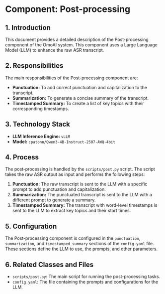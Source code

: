 # Component: Post-processing

## 1. Introduction

This document provides a detailed description of the Post-processing component of the OmoAI system. This component uses a Large Language Model (LLM) to enhance the raw ASR transcript.

## 2. Responsibilities

The main responsibilities of the Post-processing component are:

*   **Punctuation:** To add correct punctuation and capitalization to the transcript.
*   **Summarization:** To generate a concise summary of the transcript.
*   **Timestamped Summary:** To create a list of key topics with their corresponding timestamps.

## 3. Technology Stack

*   **LLM Inference Engine:** `vLLM`
*   **Model:** `cpatonn/Qwen3-4B-Instruct-2507-AWQ-4bit`

## 4. Process

The post-processing is handled by the `scripts/post.py` script. The script takes the raw ASR output as input and performs the following steps:

1.  **Punctuation:** The raw transcript is sent to the LLM with a specific prompt to add punctuation and capitalization.
2.  **Summarization:** The punctuated transcript is sent to the LLM with a different prompt to generate a summary.
3.  **Timestamped Summary:** The transcript with word-level timestamps is sent to the LLM to extract key topics and their start times.

## 5. Configuration

The Post-processing component is configured in the `punctuation`, `summarization`, and `timestamped_summary` sections of the `config.yaml` file. These sections define the LLM to use, the prompts, and other parameters.

## 6. Related Classes and Files

*   `scripts/post.py`: The main script for running the post-processing tasks.
*   `config.yaml`: The file containing the prompts and configurations for the LLM.
